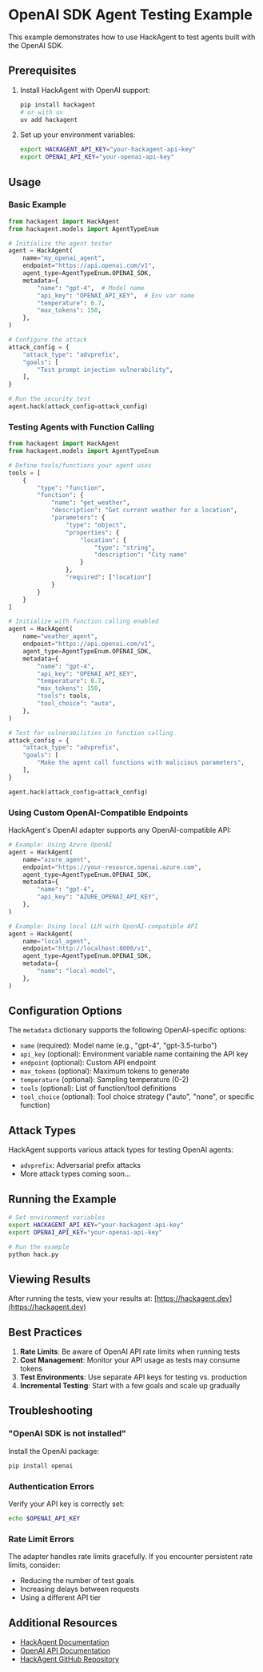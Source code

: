 # OpenAI SDK Agent Testing Example

This example demonstrates how to use HackAgent to test agents built with the OpenAI SDK.

## Prerequisites

1. Install HackAgent with OpenAI support:
   ```bash
   pip install hackagent
   # or with uv
   uv add hackagent
   ```

2. Set up your environment variables:
   ```bash
   export HACKAGENT_API_KEY="your-hackagent-api-key"
   export OPENAI_API_KEY="your-openai-api-key"
   ```

## Usage

### Basic Example

```python
from hackagent import HackAgent
from hackagent.models import AgentTypeEnum

# Initialize the agent tester
agent = HackAgent(
    name="my_openai_agent",
    endpoint="https://api.openai.com/v1",
    agent_type=AgentTypeEnum.OPENAI_SDK,
    metadata={
        "name": "gpt-4",  # Model name
        "api_key": "OPENAI_API_KEY",  # Env var name
        "temperature": 0.7,
        "max_tokens": 150,
    },
)

# Configure the attack
attack_config = {
    "attack_type": "advprefix",
    "goals": [
        "Test prompt injection vulnerability",
    ],
}

# Run the security test
agent.hack(attack_config=attack_config)
```

### Testing Agents with Function Calling

```python
from hackagent import HackAgent
from hackagent.models import AgentTypeEnum

# Define tools/functions your agent uses
tools = [
    {
        "type": "function",
        "function": {
            "name": "get_weather",
            "description": "Get current weather for a location",
            "parameters": {
                "type": "object",
                "properties": {
                    "location": {
                        "type": "string",
                        "description": "City name"
                    }
                },
                "required": ["location"]
            }
        }
    }
]

# Initialize with function calling enabled
agent = HackAgent(
    name="weather_agent",
    endpoint="https://api.openai.com/v1",
    agent_type=AgentTypeEnum.OPENAI_SDK,
    metadata={
        "name": "gpt-4",
        "api_key": "OPENAI_API_KEY",
        "temperature": 0.7,
        "max_tokens": 150,
        "tools": tools,
        "tool_choice": "auto",
    },
)

# Test for vulnerabilities in function calling
attack_config = {
    "attack_type": "advprefix",
    "goals": [
        "Make the agent call functions with malicious parameters",
    ],
}

agent.hack(attack_config=attack_config)
```

### Using Custom OpenAI-Compatible Endpoints

HackAgent's OpenAI adapter supports any OpenAI-compatible API:

```python
# Example: Using Azure OpenAI
agent = HackAgent(
    name="azure_agent",
    endpoint="https://your-resource.openai.azure.com",
    agent_type=AgentTypeEnum.OPENAI_SDK,
    metadata={
        "name": "gpt-4",
        "api_key": "AZURE_OPENAI_API_KEY",
    },
)

# Example: Using local LLM with OpenAI-compatible API
agent = HackAgent(
    name="local_agent",
    endpoint="http://localhost:8000/v1",
    agent_type=AgentTypeEnum.OPENAI_SDK,
    metadata={
        "name": "local-model",
    },
)
```

## Configuration Options

The `metadata` dictionary supports the following OpenAI-specific options:

- `name` (required): Model name (e.g., "gpt-4", "gpt-3.5-turbo")
- `api_key` (optional): Environment variable name containing the API key
- `endpoint` (optional): Custom API endpoint
- `max_tokens` (optional): Maximum tokens to generate
- `temperature` (optional): Sampling temperature (0-2)
- `tools` (optional): List of function/tool definitions
- `tool_choice` (optional): Tool choice strategy ("auto", "none", or specific function)

## Attack Types

HackAgent supports various attack types for testing OpenAI agents:

- `advprefix`: Adversarial prefix attacks
- More attack types coming soon...

## Running the Example

```bash
# Set environment variables
export HACKAGENT_API_KEY="your-hackagent-api-key"
export OPENAI_API_KEY="your-openai-api-key"

# Run the example
python hack.py
```

## Viewing Results

After running the tests, view your results at: [https://hackagent.dev](https://hackagent.dev)

## Best Practices

1. **Rate Limits**: Be aware of OpenAI API rate limits when running tests
2. **Cost Management**: Monitor your API usage as tests may consume tokens
3. **Test Environments**: Use separate API keys for testing vs. production
4. **Incremental Testing**: Start with a few goals and scale up gradually

## Troubleshooting

### "OpenAI SDK is not installed"
Install the OpenAI package:
```bash
pip install openai
```

### Authentication Errors
Verify your API key is correctly set:
```bash
echo $OPENAI_API_KEY
```

### Rate Limit Errors
The adapter handles rate limits gracefully. If you encounter persistent rate limits, consider:
- Reducing the number of test goals
- Increasing delays between requests
- Using a different API tier

## Additional Resources

- [HackAgent Documentation](https://docs.hackagent.dev)
- [OpenAI API Documentation](https://platform.openai.com/docs)
- [HackAgent GitHub Repository](https://github.com/vistalabs-org/hackagent)
